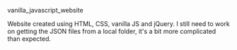 vanilla_javascript_website

Website created using HTML, CSS, vanilla JS and jQuery. I still need to work on getting the JSON files from a local folder, it's a bit more complicated than expected. 
